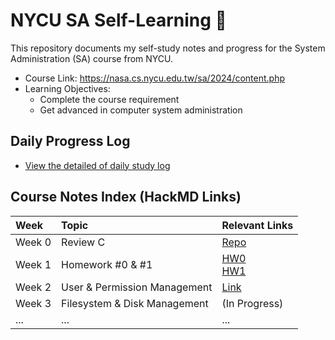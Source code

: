 # NYCU SA Self-Learning 🚀
This repository documents my self-study notes and progress for the System Administration (SA) course from NYCU.

- Course Link: https://nasa.cs.nycu.edu.tw/sa/2024/content.php
- Learning Objectives:
    - Complete the course requirement
    - Get advanced in computer system administration

## Daily Progress Log
* [View the detailed of daily study log](./log.md)

## Course Notes Index (HackMD Links)

| Week     | Topic                               | Relevant Links                               |
| :------- | :---------------------------------- | :---------------------------------------------- |
| Week 0   | Review C        | [Repo](https://github.com/catherineabcde/C_programming_practice) |
| Week 1   | Homework #0 & #1         | [HW0](https://nasa.cs.nycu.edu.tw/sa/2024/slides/HW0.pdf)<br>[HW1](https://nasa.cs.nycu.edu.tw/sa/2024/slides/hw1.pdf)</br> |
| Week 2   | User & Permission Management        | [Link](https://hackmd.io/your-note-link-for-week2) |
| Week 3   | Filesystem & Disk Management        | (In Progress)                                   |
| ...      | ...                                 | ...                                             |
